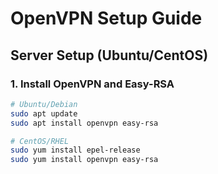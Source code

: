 # OpenVPN Setup Guide

## Server Setup (Ubuntu/CentOS)

### 1. Install OpenVPN and Easy-RSA

```bash
# Ubuntu/Debian
sudo apt update
sudo apt install openvpn easy-rsa

# CentOS/RHEL
sudo yum install epel-release
sudo yum install openvpn easy-rsa



```
